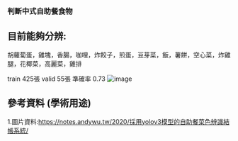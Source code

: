 ### 判斷中式自助餐食物
## 目前能夠分辨:
 胡蘿蔔蛋，雞塊，香腸，咖哩，炸餃子，煎蛋，豆芽菜，飯，薯餅，空心菜，炸雞腿，花椰菜，高麗菜，雞排
 
 train 425張 valid 55張
 準確率 0.73 
 ![image](https://github.com/Ryan7988/yolov8-food/assets/68044693/905643b9-72d3-4d3c-b644-d03cd279c133)

## 參考資料 (學術用途)
1.圖片資料:https://notes.andywu.tw/2020/採用yolov3模型的自助餐菜色辨識結帳系統/  

